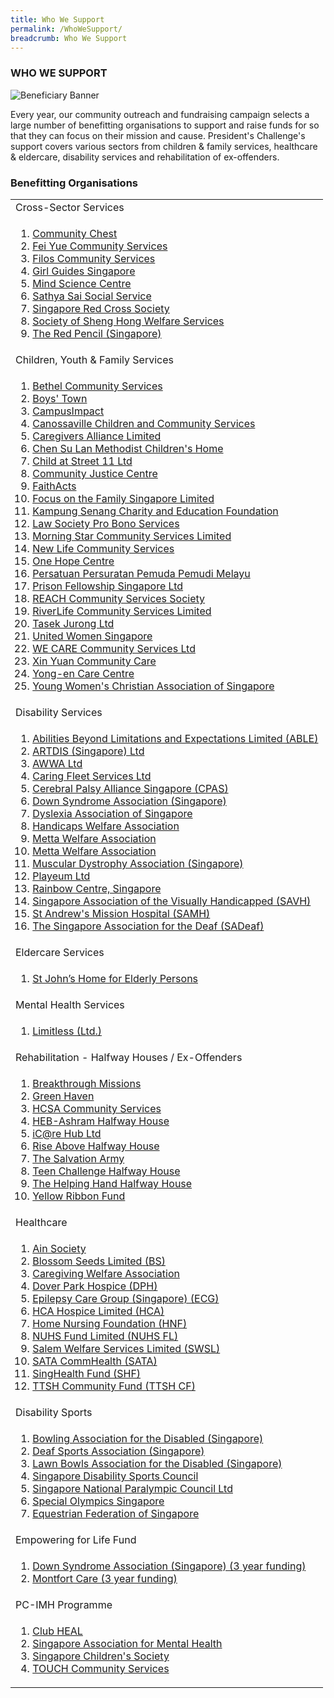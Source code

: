 ```yaml
---
title: Who We Support
permalink: /WhoWeSupport/
breadcrumb: Who We Support
---
```

### WHO WE SUPPORT

![Beneficiary Banner](/images/our-beneficiary.jpg "Beneficiary Banner")

Every year, our community outreach and fundraising campaign selects a large number of benefitting organisations to support and raise funds for so that they can focus on their mission and cause.  President's Challenge's support covers various sectors from children & family services, healthcare & eldercare, disability services and rehabilitation of ex-offenders.


### Benefitting Organisations

<table width="100%" cellpadding="10px" cellspacing="10px">
	<tr><td>Cross-Sector Services </td></tr>
<tr><td>
<ol>
<li><a href="http://www.comchest.gov.sg" target='_blank'>Community Chest</a></li>
<li><a href="https://fycs.org" target='_blank'>Fei Yue Community Services</a></li>
<li><a href="https://www.filos.sg" target='_blank'>Filos Community Services</a></li>
<li><a href="https://girlguides.org.sg" target='_blank'>Girl Guides Singapore</a></li>
	<li><a href="https://www.mindsciencecentre.sg" target='_blank'>Mind Science Centre</a></li>
	<li><a href="https://www.4s.org.sg" target='_blank'>Sathya Sai Social Service</a></li>
	<li><a href="https://www.redcross.sg" target='_blank'>Singapore Red Cross Society</a></li>
	<li><a href="https://shenghong.org.sg" target='_blank'>Society of Sheng Hong Welfare Services</a></li>
	<li><a href="https://redpencil.org/singapore" target='_blank'>The Red Pencil (Singapore)</a></li>
</ol>
</td></tr>
<tr><td>Children, Youth & Family Services</td></tr>
<tr><td>
<ol>
<li><a href="https://www.bethelcs.org.sg" target='_blank'>Bethel Community Services</a></li>
<li><a href="https://www.boystown.org.sg" target='_blank'>
Boys' Town</a></li>
<li><a href="https://www.campusimpact.org.sg" target='_blank'>CampusImpact</a></li>
<li><a href="https://canossaville.org.sg" target='_blank'>Canossaville Children and Community Services</a></li>
<li><a href="https://www.cal.org.sg" target='_blank'>Caregivers Alliance Limited	</a></li>
<li><a href="https://www.cslmch.org.sg" target='_blank'>Chen Su Lan Methodist Children's Home</a></li>
<li><a href="https://street11.org.sg" target='_blank'>Child at Street 11 Ltd</a></li>
<li><a href="https://www.cjc.org.sg" target='_blank'>Community Justice Centre</a></li>
<li><a href="https://www.faithacts.org.sg" target='_blank'>FaithActs	</a></li>
<li><a href="https://www.family.org.sg" target='_blank'>Focus on the Family Singapore Limited
</a></li>
<li><a href="https://www.kampungsenang.org" target='_blank'>Kampung Senang Charity and Education Foundation</a></li>  
<li><a href="https://www.lawsocprobono.org" target='_blank'>Law Society Pro Bono Services</a></li>
		<li><a href="https://www.morningstar.org.sg" target='_blank'>Morning Star Community Services Limited</a></li>
<li><a href="https://www.newlife.org.sg" target='_blank'>New Life Community Services</a></li>
<li><a href="https://www.onehopecentre.org" target='_blank'>One Hope Centre</a></li>
	<li><a href="http://4pm.org.sg" target='_blank'>Persatuan Persuratan Pemuda Pemudi Melayu</a></li>
	<li><a href="https://pfs.org.sg" target='_blank'>Prison Fellowship Singapore Ltd</a></li>
<li><a href="https://www.reach.org.sg/about-us" target='_blank'>REACH Community Services Society</a></li>  
	<li><a href="http://www.rcs.org.sg" target='_blank'>RiverLife Community Services Limited</a></li>
<li><a href="https://tasekjurong.org" target='_blank'>Tasek Jurong Ltd</a></li>
	<li><a href="https://uws.org.sg/" target='_blank'>United Women Singapore</a></li>
<li><a href="https://www.wecare.org.sg" target='_blank'>WE CARE Community Services Ltd</a></li>
<li><a href="https://xinyuan.org.sg" target='_blank'>
Xin Yuan Community Care	</a></li>
	<li><a href="https://www.yong-en.org.sg" target='_blank'>Yong-en Care Centre</a></li>
	<li><a href="https://ywca.org.sg" target='_blank'>Young Women's Christian Association of Singapore</a></li>
</ol>
 </td></tr>
 
<tr><td>Disability Services</td></tr>
<tr><td>
<ol> 
<li><a href="https://able-sg.org" target='_blank'>Abilities Beyond Limitations and Expectations Limited (ABLE)</a></li> 
<li><a href="https://www.artdis.org.sg" target='_blank'>ARTDIS (Singapore) Ltd</a></li> 
	<li><a href="https://www.awwa.org.sg" target='_blank'>AWWA Ltd</a></li> 
<li><a href="https://caringfleet.com" target='_blank'>Caring Fleet Services Ltd</a></li> 
	<li><a href="http://cpas.org.sg" target='_blank'>Cerebral Palsy Alliance Singapore (CPAS)</a></li>
	
<li><a href="https://downsyndrome-singapore.org" target='_blank'>Down Syndrome Association (Singapore)</a></li> 
<li><a href="https://www.das.org.sg/" target='_blank'>Dyslexia Association of Singapore</a></li>
<li><a href="https://hwa.org.sg" target='_blank'>Handicaps Welfare Association</a></li>
	<li><a href="https://www.metta.org.sg" target='_blank'>Metta Welfare Association</a></li>
		<li><a href="https://www.minds.org.sg" target='_blank'>Metta Welfare Association</a></li>
	<li><a href="https://www.mdas.org.sg" target='_blank'>Muscular Dystrophy Association (Singapore)</a></li> 
	<li><a href="https://www.playeum.com" target='_blank'>Playeum Ltd</a></li> 
	<li><a href="https://www.rainbowcentre.org.sg" target='_blank'>Rainbow Centre, Singapore</a></li> 
<li><a href="https://savh.org.sg" target='_blank'>Singapore Association of the Visually Handicapped (SAVH)</a></li> 
	<li><a href="https://www.samh.org.sg" target='_blank'>St Andrew's Mission Hospital (SAMH)
</a></li> 
<li><a href="https://sadeaf.org.sg" target='_blank'>The Singapore Association for the Deaf (SADeaf)</a></li> 
 </ol>
</td></tr>


<tr><td>Eldercare Services</td></tr>
<tr><td>
<ol>
<li><a href="	https://www.stjohneldershome.org.sg/home" target='_blank'>St John’s Home for Elderly Persons
</a></li>  
</ol>
</td></tr>


<tr><td>Mental Health Services</td></tr>
<tr><td>
<ol>
<li><a href="https://www.limitless.sg" target='_blank'>Limitless (Ltd.)</a></li>
</ol>
</td></tr>


<tr><td>Rehabilitation - Halfway Houses / Ex-Offenders</td></tr>
<tr><td>
<ol>
<li><a href="http://www.breakthroughmissions.org.sg/" target='_blank'>Breakthrough Missions</a></li>
<li><a href="https://sbws.org.sg/en/services-affiliates/social-welfare-and-community-services/green-haven" target='_blank'>Green Haven</a></li>
<li><a href="https://www.hcsa.org.sg/" target='_blank'>HCSA Community Services</a></li> 
<li><a href="https://heb.org.sg/our-subsidiaries/heb-ashram/" target='_blank'>HEB-Ashram Halfway House</a></li>
<li><a href="http://www.icarehub.org.sg/" target='_blank'>iC@re Hub Ltd</a></li>
<li><a href="https://ppis.sg/riseabove" target='_blank'>Rise Above Halfway House</a></li>
	<li><a href="https://www.salvationarmy.org/singapore" target='_blank'>The Salvation Army</a></li> 
<li><a href="https://www.teenchallenge.org.sg" target='_blank'>Teen Challenge Halfway House </a></li>
<li><a href="http://thehelpinghand.org.sg" target='_blank'>The Helping Hand Halfway House</a></li>
<li><a href="https://www.yellowribbon.gov.sg/yellow-ribbon-fund" target='_blank'>Yellow Ribbon Fund</a></li>
</ol>
</td></tr>


<tr><td> Healthcare</td></tr>
<tr><td>
<ol>
<li><a href="http://www.ainsociety.org.sg" target='_blank'>Ain Society</a></li>
<li><a href="https://www.blossomseeds.sg" target='_blank'>Blossom Seeds Limited (BS)</a></li> 
<li><a href="https://www.cwa.org.sg" target='_blank'>Caregiving Welfare Association</a></li> 
<li><a href="https://www.doverpark.org.sg" target='_blank'>Dover Park Hospice (DPH)</a></li> 
	<li><a href="https://www.epilepsycare.org" target='_blank'>Epilepsy Care Group (Singapore) (ECG)</a></li> 
<li><a href="https://www.hca.org.sg" target='_blank'>HCA Hospice Limited (HCA)</a></li> 
<li><a href="https://www.hnf.org.sg" target='_blank'>Home Nursing Foundation (HNF)</a></li> 
<li><a href="http://www.nuhs.edu.sg/Make-a-Gift/About-NUHS-Fund/Pages/default.aspx" target='_blank'>NUHS Fund Limited (NUHS FL)</a></li> 
<li><a href="https://sws.sg" target='_blank'>Salem Welfare Services Limited (SWSL)</a></li> 
<li><a href="https://www.sata.com.sg" target='_blank'>SATA CommHealth (SATA)</a></li> 
<li><a href="https://www.singhealth.com.sg/giving/why-give/Pages/Furthering-Donor-Impact.aspx" target='_blank'>SingHealth Fund (SHF)	</a></li>
<li><a href="http://www.ttsh.com.sg/About-TTSH/TTSH-Community-Fund/Pages/default.aspx" target='_blank'>TTSH Community Fund (TTSH CF)</a></li>
</ol>
</td></tr>


<tr><td>Disability Sports</td></tr>
<tr><td>
<ol>
<li><a href="https://www.bads.org.sg/index.html" target='_blank'>Bowling Association for the Disabled (Singapore)</a></li>
 <li><a href="https://dsa.org.sg/" target='_blank'>Deaf Sports Association (Singapore)</a></li>
 <li><a href="http://parabowlsingapore.org/" target='_blank'>Lawn Bowls Association for the Disabled (Singapore)</a></li>
 <li><a href="https://sdsc.org.sg/" target='_blank'>Singapore Disability Sports Council</a></li>
 <li><a href="http://www.snpc.org.sg/" target='_blank'>Singapore National Paralympic Council Ltd</a></li>
	 <li><a href="https://www.specialolympics.org.sg" target='_blank'>Special Olympics Singapore</a></li>
	 <li><a href="https://equestrianfederationsg.com" target='_blank'>Equestrian Federation of Singapore</a></li>

</ol>
</td></tr>
<tr><td> Empowering for Life Fund
</td></tr>
<tr><td>
 <ol>
<li><a href="https://downsyndrome-singapore.org" target='_blank'>Down Syndrome Association (Singapore) (3 year funding)</a></li>
<li><a href="https://www.montfortcare.org.sg" target='_blank'>Montfort Care (3 year funding)</a></li>
 </ol>
</td></tr>

<tr><td> PC-IMH Programme
</td></tr>
<tr><td>
<ol>
<li><a href="http://www.clubheal.org.sg/" target='_blank'>Club HEAL  </a></li>
<li><a href="https://www.samhealth.org.sg/" target='_blank'>Singapore Association for Mental Health </a></li>
<li><a href="https://www.childrensociety.org.sg/" target='_blank'>Singapore Children's Society   </a></li>
<li><a href="https://www.touch.org.sg/" target='_blank'>TOUCH Community Services </a></li>
</ol>
 </td></tr> 

</table>